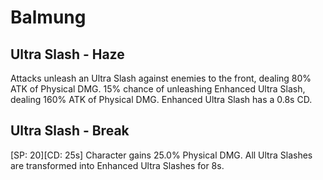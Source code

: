 # Balmung

## Ultra Slash - Haze

Attacks unleash an Ultra Slash against enemies to the front, dealing 80% ATK of Physical DMG. 15% chance of unleashing Enhanced Ultra Slash, dealing 160% ATK of Physical DMG. Enhanced Ultra Slash has a 0.8s CD.

## Ultra Slash - Break

[SP: 20][CD: 25s] Character gains 25.0% Physical DMG. All Ultra Slashes are transformed into Enhanced Ultra Slashes for 8s.